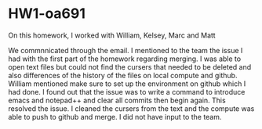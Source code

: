 # HW1-oa691

On this homework, I worked with William, Kelsey, Marc and Matt

We commnnicated through the email. I mentioned to the team the issue I had with the first part of the homework regarding merging. I was able to open text files but could not find the cursers that needed to be deleted and also differences of the history of the files on local compute and github. William mentioned make sure to set up the environment on github which I had done. I found out that the issue was to write a command to introduce emacs and notepad++ and clear all commits then begin again. This resolved the issue. I cleaned the cursers from the text and the compute was able to push to github and merge. I did not have input to the team.
